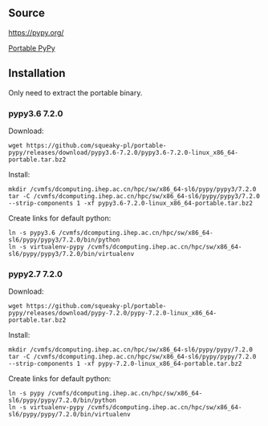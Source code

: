 ## Source

<https://pypy.org/>

[Portable PyPy](https://github.com/squeaky-pl/portable-pypy)


## Installation

Only need to extract the portable binary.

### pypy3.6 7.2.0

Download:

```
wget https://github.com/squeaky-pl/portable-pypy/releases/download/pypy3.6-7.2.0/pypy3.6-7.2.0-linux_x86_64-portable.tar.bz2
```

Install:

```
mkdir /cvmfs/dcomputing.ihep.ac.cn/hpc/sw/x86_64-sl6/pypy/pypy3/7.2.0
tar -C /cvmfs/dcomputing.ihep.ac.cn/hpc/sw/x86_64-sl6/pypy/pypy3/7.2.0 --strip-components 1 -xf pypy3.6-7.2.0-linux_x86_64-portable.tar.bz2
```

Create links for default python:

```
ln -s pypy3.6 /cvmfs/dcomputing.ihep.ac.cn/hpc/sw/x86_64-sl6/pypy/pypy3/7.2.0/bin/python
ln -s virtualenv-pypy /cvmfs/dcomputing.ihep.ac.cn/hpc/sw/x86_64-sl6/pypy/pypy3/7.2.0/bin/virtualenv
```

### pypy2.7 7.2.0

Download:

```
wget https://github.com/squeaky-pl/portable-pypy/releases/download/pypy-7.2.0/pypy-7.2.0-linux_x86_64-portable.tar.bz2
```

Install:

```
mkdir /cvmfs/dcomputing.ihep.ac.cn/hpc/sw/x86_64-sl6/pypy/pypy/7.2.0
tar -C /cvmfs/dcomputing.ihep.ac.cn/hpc/sw/x86_64-sl6/pypy/pypy/7.2.0 --strip-components 1 -xf pypy-7.2.0-linux_x86_64-portable.tar.bz2
```

Create links for default python:

```
ln -s pypy /cvmfs/dcomputing.ihep.ac.cn/hpc/sw/x86_64-sl6/pypy/pypy/7.2.0/bin/python
ln -s virtualenv-pypy /cvmfs/dcomputing.ihep.ac.cn/hpc/sw/x86_64-sl6/pypy/pypy/7.2.0/bin/virtualenv
```
